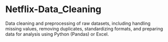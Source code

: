 # Netflix-Data_Cleaning
Data cleaning and preprocessing of raw datasets, including handling missing values, removing duplicates, standardizing formats, and preparing data for analysis using Python (Pandas) or Excel.
